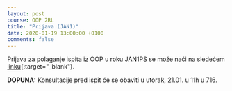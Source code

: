 ```yaml
---
layout: post
course: OOP 2RL
title: "Prijava (JAN1)"
date: 2020-01-19 13:00:00 +0100
comments: false
---
```


Prijava za polaganje ispita iz OOP u roku JAN1PS se može naći na sledećem 
[linku](https://matfoop.github.io/OOP/pismeni-ispiti/info#јануар1пс---пријава-за-полагање-испита){:target="_blank"}.

**DOPUNA:** Konsultacije pred ispit će se obaviti u utorak, 21.01. u 11h u 716.
